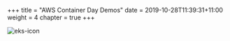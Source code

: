 +++
title = "AWS Container Day Demos"
date = 2019-10-28T11:39:31+11:00
weight = 4
chapter = true
+++

![eks-icon](/images/hero_jp_fargate.c8b2722dfb1f4f34f17afc9b471b6fe7c29610a1.png)